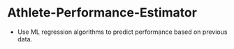 # Athlete-Performance-Estimator
- Use ML regression algorithms to predict performance based on previous data.
